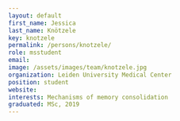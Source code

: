 ```yaml
---
layout: default
first_name: Jessica
last_name: Knötzele
key: knotzele
permalink: /persons/knotzele/
role: msstudent
email:
image: /assets/images/team/knotzele.jpg
organization: Leiden University Medical Center
position: student
website:
interests: Mechanisms of memory consolidation
graduated: MSc, 2019
---
```

